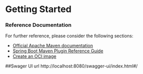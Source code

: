 # Getting Started

### Reference Documentation

For further reference, please consider the following sections:

- [Official Apache Maven documentation](https://maven.apache.org/guides/index.html)
- [Spring Boot Maven Plugin Reference Guide](https://docs.spring.io/spring-boot/docs/2.7.5/maven-plugin/reference/html/)
- [Create an OCI image](https://docs.spring.io/spring-boot/docs/2.7.5/maven-plugin/reference/html/#build-image)

##Swager UI url
http://localhost:8080/swagger-ui/index.html#/
